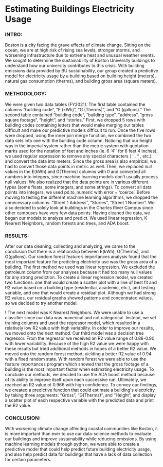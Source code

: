 # Estimating Buildings Electricity Usage
### INTRO:
Boston is a city facing the grave effects of climate change. Sitting on the ocean, we are at high risk of rising sea levels, stronger storms, and worsening infrastructure due to extreme heat and unusual weather events. We sought to determine the sustainability of Boston University buildings to understand how our university contributes to this crisis. With building emissions data provided by BU sustainability, our group created a predictive model for electricity usage by a building based on building height (meters), natural gas consumption (therms), and building gross area (square meters). 

### METHODOLOGY:
We were given two data tables (FY2021). The first table contained the columns “building code”, “E (kWh)”, “G (Therms)”, and “O (gallons).” The second table contained “building code”, “building type”, “address”, “gross square footage”, “height”, and “stories.” First, we dropped 5 rows with building codes containing letters that would make merging our tables difficult and make our predictive models difficult to run. Once the five rows were dropped, using the inner join merge function, we combined the two data sets into one with the building code column. Noticing that our height was in the imperial system rather than the metric system with quotation marks used for the notation of feet and inches (ie. 6 '4'' for 6 feet 4 inches), we used regular expression to remove any special characters ( ‘ , “ , etc.) and convert the data into meters. Since the gross area is also empirical, we had to convert those data points in metric as well. Then, we replaced null values in the E(kWh) and G(Therms) columns with 0 and converted all numbers into integers, since machine learning models don’t usually process null values. We also realized that the data points are in various different types (some floats, some integers, and some strings). To convert all data points into integers, we used pd.to_numeric with error = ‘coerce’. Before moving to testing the different machine learning algorithms, we dropped the unnecessary columns: “Street 1 Address”, “Stories”, “Street 1 Number”. We also decided to solely look at buildings in the Charles River Campus since other campuses have very few data points. 
        	Having cleaned the data, we began our models to analyze and predict. We used linear regression, K Nearest Neighbors, random forests and trees, and ADA boost. 

### RESULTS:
After our data cleaning, collecting and analyzing, we came to the conclusion that there is a relationship between E(kWh), G(Therms), and O(gallons). Our random forest feature’s importances analysis found that the most important feature for predicting electricity use was the gross area of a building. 
The first method we used was linear regression. We excluded the petroleum column from our analyses because it had too many null values for any strong prediction. To create a linear regression model, we created two functions: one that would create a scatter plot with a line of best fit and R2 value based on a building type (residential, academic, etc.), and testing variable, and one that would create a residual plot. Although we had strong R2 values, our residual graphs showed patterns and concentrated values, so we decided to try another model.

! 
The next model was K Nearest Neighbors. We were unable to use a classifier since our data was numerical and not categorical. Instead, we set training columns and used the regressor model, which resulted in a relatively low R2 value with high variability. In order to improve our results, we moved onto the next method.
        	Our third model was a decision tree regressor. From the regressor we received an R2 value range of 0.88-0.90 with lower variability. Because of the high R2 value we were happy with these results but tried additional methods in hopes of a better R2 value. We moved onto the random forest method, yielding a better R2 value of 0.94 with a fixed random state. With random forest we were able to use the feature importances program which showed that the gross footage of a building is the most important factor when estimating electricity usage.
        	To conclude our methods, we decided to use the ADA boost method because of its ability to improve itself upon each successive run. Ultimately, we reached an R2 value of 0.966 with high confidence. To convey our findings, we created a predictive function that could estimate a building's electricity by taking three arguments: “Gross”, “G(Therms)”, and “Height”, and display a scatter plot of each respective variable with the predicted data and print the R2 value. 

### CONCLUSION:
With worsening climate change affecting coastal communities like Boston, it is more important than ever to use our data-science methods to evaluate our buildings and improve sustainability while reducing emissions. By using machine learning models through python, we were able to create a predictive model that could help predict future building electricity usage, and also help predict data for buildings that have a lack of data collection for certain parameters. 
